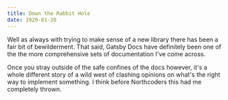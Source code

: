 ```yaml
---
title: Down the Rabbit Hole
date: 2020-01-20
---
```


Well as always with trying to make sense of a new library there has been a fair bit of bewilderment. That said, Gatsby Docs have definitely been one of the the more comprehensive sets of documentation I've come across. 

Once you stray outside of the safe confines of the docs however, it's a whole different story of a wild west of clashing opinions on what's the right way to implement something. I think before Northcoders this had me completely thrown. 